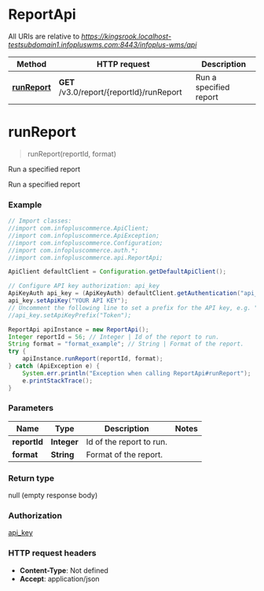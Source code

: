 # ReportApi

All URIs are relative to *https://kingsrook.localhost-testsubdomain1.infopluswms.com:8443/infoplus-wms/api*

Method | HTTP request | Description
------------- | ------------- | -------------
[**runReport**](ReportApi.md#runReport) | **GET** /v3.0/report/{reportId}/runReport | Run a specified report


<a name="runReport"></a>
# **runReport**
> runReport(reportId, format)

Run a specified report

Run a specified report

### Example
```java
// Import classes:
//import com.infopluscommerce.ApiClient;
//import com.infopluscommerce.ApiException;
//import com.infopluscommerce.Configuration;
//import com.infopluscommerce.auth.*;
//import com.infopluscommerce.api.ReportApi;

ApiClient defaultClient = Configuration.getDefaultApiClient();

// Configure API key authorization: api_key
ApiKeyAuth api_key = (ApiKeyAuth) defaultClient.getAuthentication("api_key");
api_key.setApiKey("YOUR API KEY");
// Uncomment the following line to set a prefix for the API key, e.g. "Token" (defaults to null)
//api_key.setApiKeyPrefix("Token");

ReportApi apiInstance = new ReportApi();
Integer reportId = 56; // Integer | Id of the report to run.
String format = "format_example"; // String | Format of the report.
try {
    apiInstance.runReport(reportId, format);
} catch (ApiException e) {
    System.err.println("Exception when calling ReportApi#runReport");
    e.printStackTrace();
}
```

### Parameters

Name | Type | Description  | Notes
------------- | ------------- | ------------- | -------------
 **reportId** | **Integer**| Id of the report to run. |
 **format** | **String**| Format of the report. |

### Return type

null (empty response body)

### Authorization

[api_key](../README.md#api_key)

### HTTP request headers

 - **Content-Type**: Not defined
 - **Accept**: application/json

